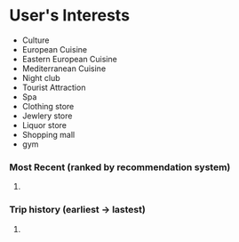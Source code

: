# User's Interests

- Culture
- European Cuisine
- Eastern European Cuisine
- Mediterranean Cuisine
- Night club
- Tourist Attraction
- Spa
- Clothing store
- Jewlery store
- Liquor store
- Shopping mall
- gym

### Most Recent (ranked by recommendation system)

1. 

### Trip history (earliest -> lastest)

1. 